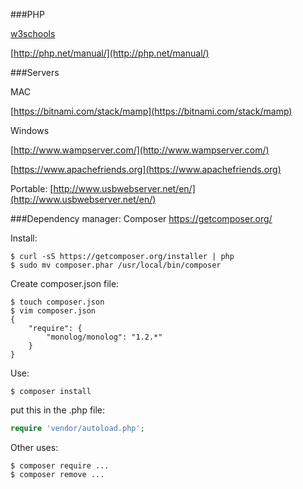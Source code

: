 ###PHP

[w3schools](http://www.w3schools.com/php/)

[http://php.net/manual/](http://php.net/manual/)

###Servers

MAC 

[https://bitnami.com/stack/mamp](https://bitnami.com/stack/mamp)

Windows 

[http://www.wampserver.com/](http://www.wampserver.com/)

[https://www.apachefriends.org](https://www.apachefriends.org)

Portable: [http://www.usbwebserver.net/en/](http://www.usbwebserver.net/en/) 

###Dependency manager: Composer
https://getcomposer.org/

Install:
```
$ curl -sS https://getcomposer.org/installer | php
$ sudo mv composer.phar /usr/local/bin/composer
```
Create composer.json file:
```
$ touch composer.json
$ vim composer.json
{
    "require": {
        "monolog/monolog": "1.2.*"
    }
}
```
Use:
```
$ composer install
```
put this in the .php file:
```php
require 'vendor/autoload.php';
```
Other uses:
```
$ composer require ...
$ composer remove ...
```
